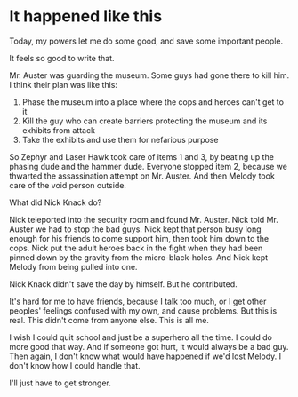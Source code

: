 <!-- TITLE: On Purpose -->
<!-- SUBTITLE: a second visit to the museum as a superhero -->

# It happened like this
Today, my powers let me do some good, and save some important people.

It feels so good to write that.

Mr. Auster was guarding the museum. Some guys had gone there to kill him. I think their plan was like this:

1. Phase the museum into a place where the cops and heroes can't get to it
2. Kill the guy who can create barriers protecting the museum and its exhibits from attack
3. Take the exhibits and use them for nefarious purpose

So Zephyr and Laser Hawk took care of items 1 and 3, by beating up the phasing dude and the hammer dude. Everyone stopped item 2, because we thwarted the assassination attempt on Mr. Auster. And then Melody took care of the void person outside.

What did Nick Knack do?

Nick teleported into the security room and found Mr. Auster. Nick told Mr. Auster we had to stop the bad guys. Nick kept that person busy long enough for his friends to come support him, then took him down to the cops. Nick put the adult heroes back in the fight when they had been pinned down by the gravity from the micro-black-holes. And Nick kept Melody from being pulled into one.

Nick Knack didn't save the day by himself. But he contributed.

It's hard for me to have friends, because I talk too much, or I get other peoples' feelings confused with my own, and cause problems. But this is real. This didn't come from anyone else. This is all me.

I wish I could quit school and just be a superhero all the time. I could do more good that way. And if someone got hurt, it would always be a bad guy. Then again, I don't know what would have happened if we'd lost Melody. I don't know how I could handle that.

I'll just have to get stronger.